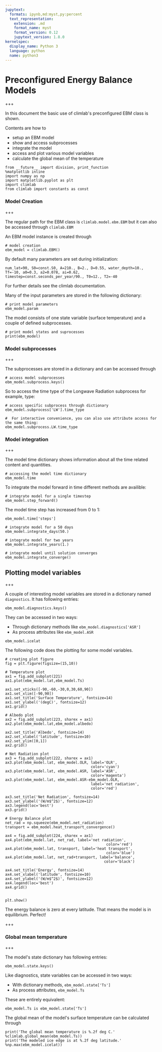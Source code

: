 ```yaml
---
jupytext:
  formats: ipynb,md:myst,py:percent
  text_representation:
    extension: .md
    format_name: myst
    format_version: 0.12
    jupytext_version: 1.8.0
kernelspec:
  display_name: Python 3
  language: python
  name: python3
---
```


# Preconfigured Energy Balance Models

+++

In this document the basic use of climlab's preconfigured EBM class is shown. 

Contents are how to

  * setup an EBM model
  * show and access subprocesses
  * integrate the model
  * access and plot various model variables
  * calculate the global mean of the temperature

```{code-cell}
from __future__ import division, print_function
%matplotlib inline
import numpy as np
import matplotlib.pyplot as plt
import climlab
from climlab import constants as const
```

### Model Creation

+++

The regular path for the EBM class is ``climlab.model.ebm.EBM`` but it can also be accessed through ``climlab.EBM``

An EBM model instance is created through

```{code-cell}
# model creation
ebm_model = climlab.EBM()
```

By default many parameters are set during initialization:

``num_lat=90, S0=const.S0, A=210., B=2., D=0.55, water_depth=10., Tf=-10, a0=0.3, a2=0.078, ai=0.62, timestep=const.seconds_per_year/90., T0=12., T2=-40``

For further details see the climlab documentation.

Many of the input parameters are stored in the following dictionary:

```{code-cell}
# print model parameters
ebm_model.param
```

The model consists of one state variable (surface temperature) and a couple of defined subprocesses.

```{code-cell}
# print model states and suprocesses
print(ebm_model)
```

### Model subprocesses

+++

The subprocesses are stored in a dictionary and can be accessed through

```{code-cell}
# access model subprocesses
ebm_model.subprocess.keys()
```

So to access the time type of the Longwave Radiation subprocess for example, type:

```{code-cell}
# access specific subprocess through dictionary
ebm_model.subprocess['LW'].time_type
```

```{code-cell}
#  For interactive convenience, you can also use attribute access for the same thing:
ebm_model.subprocess.LW.time_type
```

### Model integration

+++

The model time dictionary shows information about all the time related content and quantities.

```{code-cell}
# accessing the model time dictionary
ebm_model.time
```

To integrate the model forward in time different methods are availible:

```{code-cell}
# integrate model for a single timestep
ebm_model.step_forward()
```

The model time step has increased from 0 to 1:

```{code-cell}
ebm_model.time['steps']
```

```{code-cell}
# integrate model for a 50 days
ebm_model.integrate_days(50.)
```

```{code-cell}
# integrate model for two years
ebm_model.integrate_years(1.)
```

```{code-cell}
# integrate model until solution converges
ebm_model.integrate_converge()
```

## Plotting model variables

+++

A couple of interesting model variables are stored in a dictionary named ``diagnostics``. It has following entries:

```{code-cell}
ebm_model.diagnostics.keys()
```

They can be accessed in two ways:

- Through dictionary methods like ``ebm_model.diagnostics['ASR']``
- As process attributes like ``ebm_model.ASR``

```{code-cell}
ebm_model.icelat
```

The following code does the plotting for some model variables.

```{code-cell}
# creating plot figure
fig = plt.figure(figsize=(15,10))

# Temperature plot
ax1 = fig.add_subplot(221)
ax1.plot(ebm_model.lat,ebm_model.Ts)

ax1.set_xticks([-90,-60,-30,0,30,60,90])
ax1.set_xlim([-90,90])
ax1.set_title('Surface Temperature', fontsize=14)
ax1.set_ylabel('(degC)', fontsize=12)
ax1.grid()

# Albedo plot
ax2 = fig.add_subplot(223, sharex = ax1)
ax2.plot(ebm_model.lat,ebm_model.albedo)

ax2.set_title('Albedo', fontsize=14)
ax2.set_xlabel('latitude', fontsize=10)
ax2.set_ylim([0,1])
ax2.grid()

# Net Radiation plot
ax3 = fig.add_subplot(222, sharex = ax1)
ax3.plot(ebm_model.lat, ebm_model.OLR, label='OLR',
                                       color='cyan')
ax3.plot(ebm_model.lat, ebm_model.ASR, label='ASR',
                                       color='magenta')
ax3.plot(ebm_model.lat, ebm_model.ASR-ebm_model.OLR, 
                                       label='net radiation',
                                       color='red')

ax3.set_title('Net Radiation', fontsize=14)
ax3.set_ylabel('(W/m$^2$)', fontsize=12)
ax3.legend(loc='best')
ax3.grid()

# Energy Balance plot
net_rad = np.squeeze(ebm_model.net_radiation)
transport = ebm_model.heat_transport_convergence()

ax4 = fig.add_subplot(224, sharex = ax1)
ax4.plot(ebm_model.lat, net_rad, label='net radiation', 
                                              color='red')
ax4.plot(ebm_model.lat, transport, label='heat transport', 
                                              color='blue')
ax4.plot(ebm_model.lat, net_rad+transport, label='balance',
                                             color='black')

ax4.set_title('Energy', fontsize=14)
ax4.set_xlabel('latitude', fontsize=10)
ax4.set_ylabel('(W/m$^2$)', fontsize=12)
ax4.legend(loc='best')
ax4.grid()


plt.show()
```

The energy balance is zero at every latitude. That means the model is in equilibrium. Perfect!

+++

### Global mean temperature

+++

The model's state dictionary has following entries:

```{code-cell}
ebm_model.state.keys()
```

Like diagnostics, state variables can be accessed in two ways:

- With dictionary methods, ``ebm_model.state['Ts']`` 
- As process attributes, ``ebm_model.Ts``

These are entirely equivalent:

```{code-cell}
ebm_model.Ts is ebm_model.state['Ts']
```

The global mean of the model's surface temperature can be calculated through

```{code-cell}
print('The global mean temperature is %.2f deg C.' %climlab.global_mean(ebm_model.Ts))
print('The modeled ice edge is at %.2f deg latitude.' %np.max(ebm_model.icelat))
```

```{code-cell}

```
